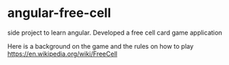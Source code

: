 # angular-free-cell
side project to learn angular. Developed a free cell card game application

Here is a background on the game and the rules on how to play
https://en.wikipedia.org/wiki/FreeCell
